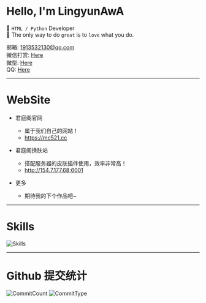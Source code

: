 # Hello, I'm LingyunAwA

👦 `HTML / Python` Developer\
📝 The only way to do `great` is to `love` what you do.

邮箱: [1913532130@qq.com](mailto:1913532130@qq.com)\
微信打赏: [Here](https://www.lingyunawa.top/static/img/wxzsm.png)\
微型: [Here](https://www.lingyunawa.top/static/img/wx.png)\
QQ: [Here](https://www.lingyunawa.top/static/img/qq.png)

---

# WebSite
  - 君庭阁官网
    - 属于我们自己的网站！
    - https://mc521.cc
   
  - 君庭阁换肤站
    - 搭配服务器的皮肤插件使用，效率非常高！
    - http://154.7.177.68:6001

  - 更多
    - 期待我的下个作品吧~
   
---

# Skills

![Skills](https://skillicons.dev/icons?i=html,css,less,javascript,vue,markdown,nodejs,npm,python,sqlite,git,vscode,visualstudio,github,githubactions,windows,linux&perline=18)

---

# Github 提交统计
![CommitCount](https://camo.githubusercontent.com/10836eb7650d7690f85eb64a6781646da1c77c2e532445430a781e2c7cf54001/687474703a2f2f6769746875622d70726f66696c652d73756d6d6172792d63617264732e76657263656c2e6170702f6170692f63617264732f73746174733f757365726e616d653d4a696e674861692d4c696e6779756e267468656d653d676974687562) ![CommitType](https://camo.githubusercontent.com/0597ed03731c36ce95a6bffe567f7ddb1c415395655bcb7ef7b24ba223c04716/687474703a2f2f6769746875622d70726f66696c652d73756d6d6172792d63617264732e76657263656c2e6170702f6170692f63617264732f6d6f73742d636f6d6d69742d6c616e67756167653f757365726e616d653d4a696e674861692d4c696e6779756e267468656d653d676974687562)

